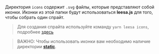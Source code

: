Директория `icons` содержит `.svg` файлы, которые представляют собой иконки. Иконки из этой папки будут использоваться **leesa.js** для того, чтобы собрать один спрайт.

> Для создания спрайта используйте команду `yarn leesa icons`, подробнее [здесь](/ru/get-started/installation?id=Использование)

> ВАЖНО: Чтобы использовать иконки вам необходимо наличие директории [**static**](ru/structure/static).